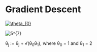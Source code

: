 # Gradient Descent

<a href="https://www.codecogs.com/eqnedit.php?latex=\theta_{0}" target="_blank"><img src="https://latex.codecogs.com/gif.latex?\theta_{0}" title="\theta_{0}" /></a>

<img src="https://latex.codecogs.com/gif.latex?5^{7}" title="5^{7}" />


θ<sub>j</sub> := θ<sub>j</sub> + &#8730;(θ<sub>0</sub>θ<sub>1</sub>), where θ<sub>0</sub> = 1 and θ<sub>1</sub> = 2
